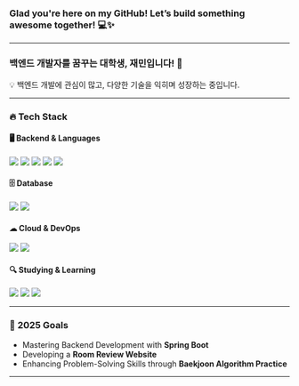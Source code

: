 ### Glad you're here on my GitHub! Let’s build something awesome together! 💻✨

---
 
### 백엔드 개발자를 꿈꾸는 대학생, 재민입니다! 🚀  

💡 백엔드 개발에 관심이 많고, 다양한 기술을 익히며 성장하는 중입니다.  

---

### 🔥 **Tech Stack**  

#### 🖥️ **Backend & Languages**  
<p>
  <img src="https://img.shields.io/badge/Java-007396?style=for-the-badge&logo=openjdk&logoColor=white"/>
  <img src="https://img.shields.io/badge/Spring%20Boot-6DB33F?style=for-the-badge&logo=springboot&logoColor=white"/>
  <img src="https://img.shields.io/badge/C-A8B9CC?style=for-the-badge&logo=c&logoColor=white"/>
  <img src="https://img.shields.io/badge/C++-00599C?style=for-the-badge&logo=cplusplus&logoColor=white"/>
  <img src="https://img.shields.io/badge/Python-3776AB?style=for-the-badge&logo=python&logoColor=white"/>
</p>

#### 🗄️ **Database**  
<p>
  <img src="https://img.shields.io/badge/MariaDB-003545?style=for-the-badge&logo=mariadb&logoColor=white"/>
  <img src="https://img.shields.io/badge/MySQL-4479A1?style=for-the-badge&logo=mysql&logoColor=white"/>
</p>

#### ☁ **Cloud & DevOps**  
<p>
  <img src="https://img.shields.io/badge/AWS-232F3E?style=for-the-badge&logo=amazonaws&logoColor=white"/>
  <img src="https://img.shields.io/badge/AWS%20Elastic%20Beanstalk-FF9900?style=for-the-badge&logo=amazonaws&logoColor=white"/>
</p>

#### 🔍 **Studying & Learning**  
<p>
  <img src="https://img.shields.io/badge/JWT-000000?style=for-the-badge&logo=jsonwebtokens&logoColor=white"/>
  <img src="https://img.shields.io/badge/Spring%20Security-6DB33F?style=for-the-badge&logo=springsecurity&logoColor=white"/>
  <img src="https://img.shields.io/badge/Docker-2496ED?style=for-the-badge&logo=docker&logoColor=white"/>
</p>

---

### 🎯 **2025 Goals**
- Mastering Backend Development with **Spring Boot**  
- Developing a **Room Review Website**  
- Enhancing Problem-Solving Skills through **Baekjoon Algorithm Practice**  
---
